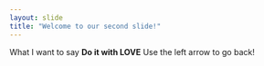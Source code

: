 ```yaml
---
layout: slide
title: "Welcome to our second slide!"
---
```

What I want to say **Do it with LOVE**
Use the left arrow to go back!
